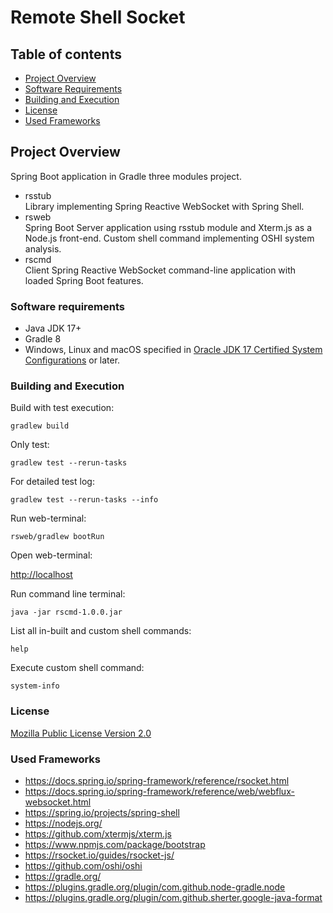 # Remote Shell Socket

## Table of contents
- [Project Overview](#project-overview)
- [Software Requirements](#software-requirements)
- [Building and Execution](#building-and-execution)
- [License](#license)
- [Used Frameworks](#used-frameworks)


## Project Overview
Spring Boot application in Gradle three modules project.

<ul>
  <li>
    <div>rsstub</div>
    <div>Library implementing Spring Reactive WebSocket with Spring Shell.</div>
  </li>
  <li>
    <div>rsweb</div>
    <div>Spring Boot Server application using rsstub module and Xterm.js as a Node.js front-end. Custom shell command implementing OSHI system analysis.</div>
  </li>
  <li>
    <div>rscmd</div>
    <div>Client Spring Reactive WebSocket command-line application with loaded Spring Boot features.</div>
  </li>
</ul>

### Software requirements
- Java JDK 17+
- Gradle 8
- Windows, Linux and macOS specified in
  <a target="_blank" href= https://www.oracle.com/java/technologies/javase/products-doc-jdk17certconfig.html >Oracle JDK 17 Certified System Configurations</a>
  or later.

### Building and Execution
Build with test execution:
```
gradlew build
```
Only test:
```
gradlew test --rerun-tasks
```
For detailed test log:
```
gradlew test --rerun-tasks --info
```
Run web-terminal:
```
rsweb/gradlew bootRun
```
Open web-terminal:
<p style="text-align: left;">
<a target="_blank" href=http://localhost>http://localhost</a>
</p>

Run command line terminal:
```
java -jar rscmd-1.0.0.jar
```

List all in-built and custom shell commands:
```
help
```
Execute custom shell command:
```
system-info
```

### License

<p style="text-align: left;">
<a target="_blank" href=https://www.mozilla.org/en-US/MPL/2.0/>Mozilla Public License
Version 2.0</a>
</p>

### Used Frameworks
- https://docs.spring.io/spring-framework/reference/rsocket.html
- https://docs.spring.io/spring-framework/reference/web/webflux-websocket.html
- https://spring.io/projects/spring-shell
- https://nodejs.org/
- https://github.com/xtermjs/xterm.js
- https://www.npmjs.com/package/bootstrap
- https://rsocket.io/guides/rsocket-js/
- https://github.com/oshi/oshi
- https://gradle.org/
- https://plugins.gradle.org/plugin/com.github.node-gradle.node
- https://plugins.gradle.org/plugin/com.github.sherter.google-java-format